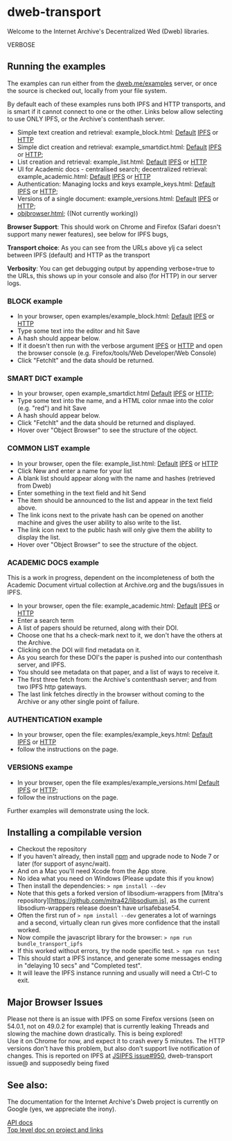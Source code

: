 # dweb-transport

Welcome to the Internet Archive's Decentralized Wed (Dweb) libraries. 

VERBOSE

## Running the examples
The examples can run either from the [dweb.me/examples](https://dweb.me/examples) server, 
or once the source is checked out, locally from your file system.

By default each of these examples runs both IPFS and HTTP transports, and is smart if it cannot connect to one or the other.
Links below allow selecting to use ONLY IPFS, or the Archive's contenthash server.

- Simple text creation and retrieval: example_block.html: [Default](https://dweb.me/examples/example_block.html) [IPFS](https://dweb.me/examples/example_block.html&transport=IPFS)
    or [HTTP](https://dweb.me/examples/example_block.html?transport=HTTP)
- Simple dict creation and retrieval: example_smartdict.html: [Default](https://dweb.me/examples/example_smartdict.html) [IPFS](https://dweb.me/examples/example_smartdict.html&transport=IPFS)
    or [HTTP](https://dweb.me/examples/example_smartdict.html?transport=HTTP); 
- List creation and retrieval: example_list.html: [Default](https://dweb.me/examples/example_list.html) [IPFS](https://dweb.me/examples/example_list.html&transport=IPFS)
    or [HTTP](https://dweb.me/examples/example_list.html?transport=HTTP)
- UI for Academic docs - centralised search; decentralized retrieval: example_academic.html: [Default](https://dweb.me/examples/example_academic.html) [IPFS](https://dweb.me/examples/example_academic.html&transport=IPFS)
    or [HTTP](https://dweb.me/examples/example_academic.html?transport=HTTP)
- Authentication: Managing locks and keys example_keys.html: [Default](https://dweb.me/examples/example_keys.html) [IPFS](https://dweb.me/examples/example_keys.html&transport=IPFS)
    or [HTTP](https://dweb.me/examples/example_keys.html?transport=HTTP); 
- Versions of a single document: example_versions.html: [Default](https://dweb.me/examples/example_versions.html) [IPFS](https://dweb.me/examples/example_versions.html&transport=IPFS)
    or [HTTP](https://dweb.me/examples/example_versions.html?transport=HTTP); 
- [objbrowser.html](https://dweb.me/examples/objbrowser.html);  ((Not currently working))

**Browser Support**: This should work on Chrome and Firefox (Safari doesn't support many newer features), 
see below for IPFS bugs, 

**Transport choice**: As you can see from the URLs above ylj ca  select between IPFS (default) and HTTP as the transport

**Verbosity**: You can get debugging output by appending verbose=true to the URLs, 
this shows up in your console and also (for HTTP) in our server logs.

### BLOCK example
- In your browser, open examples/example_block.html: 
[Default](https://dweb.me/examples/example_block.html) [IPFS](https://dweb.me/examples/example_block.html&transport=IPFS)
or [HTTP](https://dweb.me/examples/example_block.html?transport=HTTP)
- Type some text into the editor and hit Save  
- A hash should appear below.  
- If it doesn't then run with the verbose argument 
[IPFS](https://dweb.me/examples/example_block.html?verbose=true) 
or [HTTP](https://dweb.me/examples/example_block.html?transport=HTTP&verbose=true) 
and open the browser console (e.g. Firefox/tools/Web Developer/Web Console)  
- Click "FetchIt" and the data should be returned.

### SMART DICT example
- In your browser, open example_smartdict.html
[Default](https://dweb.me/examples/example_smartdict.html) [IPFS](https://dweb.me/examples/example_smartdict.html&transport=IPFS)
or [HTTP](https://dweb.me/examples/example_smartdict.html?transport=HTTP);
- Type some text into the name, and a HTML color nmae into the color (e.g. "red") and hit Save  
- A hash should appear below.  
- Click "FetchIt" and the data should be returned and displayed.  
- Hover over "Object Browser" to see the structure of the object.

### COMMON LIST example
- In your browser, open the file:  example_list.html:
[Default](https://dweb.me/examples/example_list.html) [IPFS](https://dweb.me/examples/example_list.html&transport=IPFS)
or [HTTP](https://dweb.me/examples/example_list.html?transport=HTTP)
- Click New and enter a name for your list  
- A blank list should appear along with the name and hashes (retrieved from Dweb)  
- Enter something in the text field and hit Send  
- The item should be announced to the list and appear in the text field above.
- The link icons next to the private hash can be opened on another machine and gives 
the user ability to also write to the list.
- The link icon next to the public hash will only give them the ability to display the list.
- Hover over "Object Browser" to see the structure of the object.

### ACADEMIC DOCS example

This is a work in progress, dependent on the incompleteness of both the Academic Document virtual collection at Archive.org and 
the bugs/issues in IPFS.

- In your browser, open the file:  example_academic.html:
[Default](https://dweb.me/examples/example_academic.html) [IPFS](https://dweb.me/examples/example_academic.html&transport=IPFS)
or [HTTP](https://dweb.me/examples/example_academic.html?transport=HTTP)
- Enter a search term 
- A list of papers should be returned, along with their DOI.
- Choose one that hs a check-mark next to it, we don't have the others at the Archive.
- Clicking on the DOI will find metadata on it. 
- As you search for these DOI's the paper is pushed into our contenthash server, and IPFS.
- You should see metadata on that paper, and a list of ways to receive it.
- The first three fetch from: the Archive's contenthash server; and from two IPFS http gateways.
- The last link fetches directly in the browser without coming to the Archive or any other single point of failure.

### AUTHENTICATION example
- In your browser, open the file:  examples/example_keys.html:
[Default](https://dweb.me/examples/example_keys.html) [IPFS](https://dweb.me/examples/example_keys.html&transport=IPFS)
or [HTTP](https://dweb.me/examples/example_keys.html?transport=HTTP)
- follow the instructions on the page.

### VERSIONS exampe
- In your browser, open the file examples/example_versions.html
[Default](https://dweb.me/examples/example_versions.html) [IPFS](https://dweb.me/examples/example_versions.html&transport=IPFS)
or [HTTP](https://dweb.me/examples/example_versions.html?transport=HTTP);
- follow the instructions on the page.

Further examples will demonstrate using the lock.

## Installing a compilable version
- Checkout the repository
- If you haven't already, then install [npm](https://nodejs.org/en/download) and upgrade node to Node 7 or later (for support of async/wait).
- And on a Mac you'll need Xcode from the App store. 
- No idea what you need on Windows (Please update this if you know)
- Then install the dependencies: ```> npm install --dev```
- Note that this gets a forked version of libsodium-wrappers from [Mitra's repository][https://github.com/mitra42/libsodium.js], 
as the current libsodium-wrappers release doesn't have urlsafebase54.
- Often the first run of ```> npm install --dev``` generates a lot of warnings and a second, 
virtually clean run gives more confidence that the install worked.
- Now compile the javascript library for the browser: ```> npm run bundle_transport_ipfs```
- If this worked without errors, try the node specific test. ```> npm run test```
- This should start a IPFS instance, and generate some messages ending in "delaying 10 secs" and "Completed test".
- It will leave the IPFS instance running and usually will need a Ctrl-C to exit.

## Major Browser Issues

Please not there is an issue with IPFS on some Firefox versions (seen on 54.0.1, not on 49.0.2 for example)
that is currently leaking Threads and slowing the machine down drastically. This is being explored!  
Use it on Chrome for now, and expect it to crash every 5 minutes.
The HTTP versions don't have this problem, but also don't support live notification of changes.
This is reported on IPFS at [JSIPFS issue#950](https://github.com/ipfs/js-ipfs/issues/950), dweb-transport issue@ and supposedly being fixed 

## See also:

The documentation for the Internet Archive's Dweb project is currently on Google (yes, we appreciate the irony). 

[API docs](https://docs.google.com/document/d/1_MttdWglsIOIajqtiSW5AWuf6YObZP8AA2LF9OV4xOM/edit#)  
[Top level doc on project and links](https://docs.google.com/document/d/1-lI352gV_ma5ObAO02XwwyQHhqbC8GnAaysuxgR2dQo/edit#)


